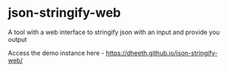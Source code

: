 # json-stringify-web
A tool with a web interface to stringify json with an input and provide you output


Access the demo instance here - https://dheeth.github.io/json-stringify-web/
